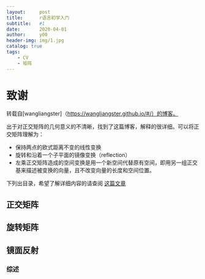 ```yaml
---
layout:     post
title:      r语言初学入门
subtitle:   #1
date:       2020-04-01
author:     y00
header-img: img/1.jpg
catalog: true
tags:
    - CV
    - 矩阵
---
```


# 致谢

转载自[wangliangster]（https://wangliangster.github.io/#/）的博客。

出于对正交矩阵的几何意义的不清晰，找到了这篇博客，解释的很详细。可以将正交矩阵理解为：
* 保持两点的欧式距离不变的线性变换
* 旋转和沿着一个子平面的镜像变换（reflection）
* 左乘正交矩阵造成的空间变换是用一个新空间代替原有空间，即用另一组正交基来描述被变换的向量，且不改变向量的长度和空间位置。

下列出目录，希望了解详细内容的请查阅 [这篇文章](https://wangliangster.github.io/#/math/algra/rotatemat)

## 正交矩阵


## 旋转矩阵


## 镜面反射


### 综述
